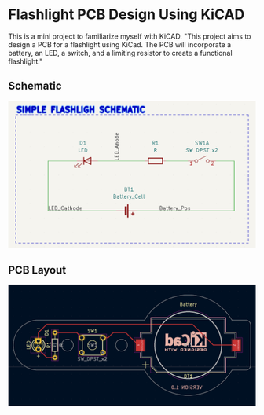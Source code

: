# Flashlight PCB Design Using KiCAD
This is a mini project to familiarize myself with KiCAD. "This project aims to design a PCB for a flashlight using KiCad. The PCB will incorporate a battery, an LED, a switch, and a limiting resistor to create a functional flashlight."


## Schematic

![Schematic](https://github.com/Brafamous/Flashlight-PCB-Design-Using-KiCAD/blob/main/Screenshots/schematic.PNG)


## PCB Layout

![PCB Layout](https://github.com/Brafamous/Flashlight-PCB-Design-Using-KiCAD/blob/main/Screenshots/Layout.PNG)



